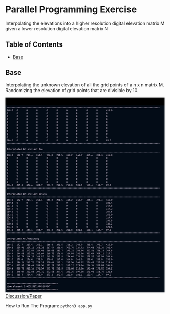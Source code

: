 # Parallel Programming Exercise
Interpolating the elevations into a higher resolution digital elevation matrix M given a lower resolution digital elevation matrix N

## Table of Contents
- [Base](#base)

## Base
Interpolating the unknown elevation of all the grid points of a n x n matrix M. Randomizing
the elevation of grid points that are divisible by 10.

![Screenshot](./assets/screenshots/base.png)
[Discussion/Paper](./assets/pdfs/base.pdf)

How to Run The Program:
`python3 app.py`